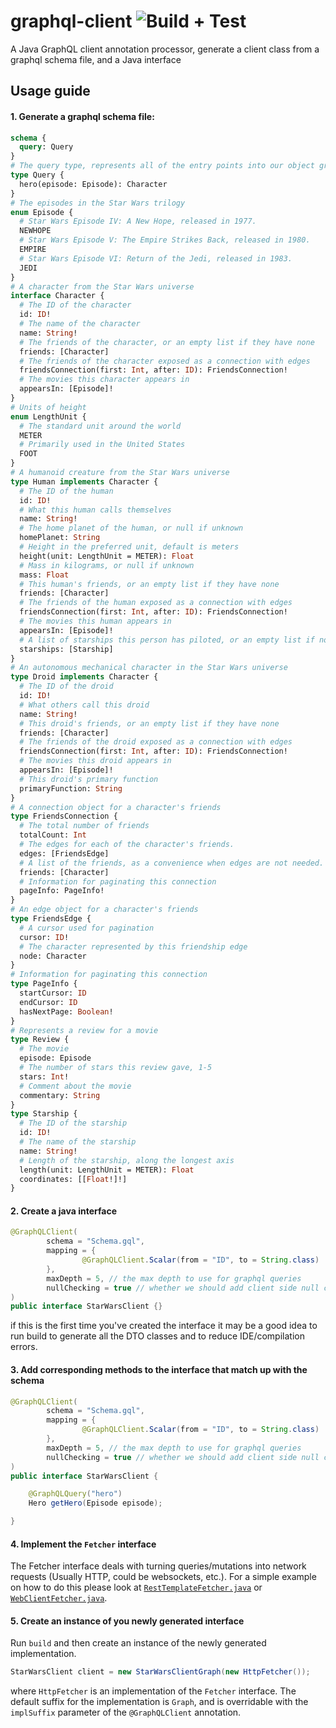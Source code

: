 # graphql-client ![Build + Test](https://github.com/JacobMountain/graphql-client/workflows/Build%20+%20Test/badge.svg)
A Java GraphQL client annotation processor, generate a client class from a graphql schema file, and a Java interface

## Usage guide
#### 1. Generate a graphql schema file:
```GraphQL
schema {
  query: Query
}
# The query type, represents all of the entry points into our object graph
type Query {
  hero(episode: Episode): Character
}
# The episodes in the Star Wars trilogy
enum Episode {
  # Star Wars Episode IV: A New Hope, released in 1977.
  NEWHOPE
  # Star Wars Episode V: The Empire Strikes Back, released in 1980.
  EMPIRE
  # Star Wars Episode VI: Return of the Jedi, released in 1983.
  JEDI
}
# A character from the Star Wars universe
interface Character {
  # The ID of the character
  id: ID!
  # The name of the character
  name: String!
  # The friends of the character, or an empty list if they have none
  friends: [Character]
  # The friends of the character exposed as a connection with edges
  friendsConnection(first: Int, after: ID): FriendsConnection!
  # The movies this character appears in
  appearsIn: [Episode]!
}
# Units of height
enum LengthUnit {
  # The standard unit around the world
  METER
  # Primarily used in the United States
  FOOT
}
# A humanoid creature from the Star Wars universe
type Human implements Character {
  # The ID of the human
  id: ID!
  # What this human calls themselves
  name: String!
  # The home planet of the human, or null if unknown
  homePlanet: String
  # Height in the preferred unit, default is meters
  height(unit: LengthUnit = METER): Float
  # Mass in kilograms, or null if unknown
  mass: Float
  # This human's friends, or an empty list if they have none
  friends: [Character]
  # The friends of the human exposed as a connection with edges
  friendsConnection(first: Int, after: ID): FriendsConnection!
  # The movies this human appears in
  appearsIn: [Episode]!
  # A list of starships this person has piloted, or an empty list if none
  starships: [Starship]
}
# An autonomous mechanical character in the Star Wars universe
type Droid implements Character {
  # The ID of the droid
  id: ID!
  # What others call this droid
  name: String!
  # This droid's friends, or an empty list if they have none
  friends: [Character]
  # The friends of the droid exposed as a connection with edges
  friendsConnection(first: Int, after: ID): FriendsConnection!
  # The movies this droid appears in
  appearsIn: [Episode]!
  # This droid's primary function
  primaryFunction: String
}
# A connection object for a character's friends
type FriendsConnection {
  # The total number of friends
  totalCount: Int
  # The edges for each of the character's friends.
  edges: [FriendsEdge]
  # A list of the friends, as a convenience when edges are not needed.
  friends: [Character]
  # Information for paginating this connection
  pageInfo: PageInfo!
}
# An edge object for a character's friends
type FriendsEdge {
  # A cursor used for pagination
  cursor: ID!
  # The character represented by this friendship edge
  node: Character
}
# Information for paginating this connection
type PageInfo {
  startCursor: ID
  endCursor: ID
  hasNextPage: Boolean!
}
# Represents a review for a movie
type Review {
  # The movie
  episode: Episode
  # The number of stars this review gave, 1-5
  stars: Int!
  # Comment about the movie
  commentary: String
}
type Starship {
  # The ID of the starship
  id: ID!
  # The name of the starship
  name: String!
  # Length of the starship, along the longest axis
  length(unit: LengthUnit = METER): Float
  coordinates: [[Float!]!]
}
```

#### 2. Create a java interface
```java
@GraphQLClient(
        schema = "Schema.gql",
        mapping = {
                @GraphQLClient.Scalar(from = "ID", to = String.class)
        },
        maxDepth = 5, // the max depth to use for graphql queries
        nullChecking = true // whether we should add client side null checks
)
public interface StarWarsClient {}
```
if this is the first time you've created the interface it may be a good idea to run build to generate all the DTO classes 
and to reduce IDE/compilation errors. 

#### 3. Add corresponding methods to the interface that match up with the schema
```java
@GraphQLClient(
        schema = "Schema.gql",
        mapping = {
                @GraphQLClient.Scalar(from = "ID", to = String.class)
        },
        maxDepth = 5, // the max depth to use for graphql queries
        nullChecking = true // whether we should add client side null checks
)
public interface StarWarsClient {

    @GraphQLQuery("hero")
    Hero getHero(Episode episode);

}
```
#### 4. Implement the `Fetcher` interface
The Fetcher interface deals with turning queries/mutations into network requests (Usually HTTP, could be websockets, etc.). 
For a simple example on how to do this please look at [`RestTemplateFetcher.java`](https://github.com/JacobMountain/graphql-client/blob/develop/example/example-client/src/main/java/co/uk/jacobmountain/fetchers/RestTemplateFetcher.java) 
or [`WebClientFetcher.java`](https://github.com/JacobMountain/graphql-client/blob/develop/example/example-client/src/main/java/co/uk/jacobmountain/fetchers/WebClientFetcher.java).

#### 5. Create an instance of you newly generated interface
Run `build` and then create an instance of the newly generated implementation.
```java
StarWarsClient client = new StarWarsClientGraph(new HttpFetcher());
```
where `HttpFetcher` is an implementation of the `Fetcher` interface. The default suffix for the implementation is `Graph`, 
and is overridable with the `implSuffix` parameter of the `@GraphQLClient` annotation.